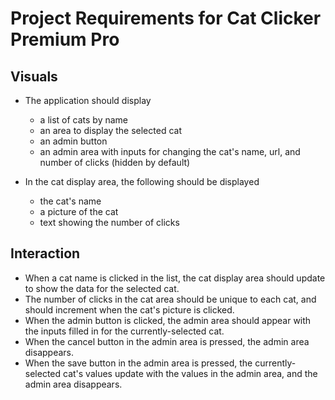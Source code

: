 # Project Requirements for Cat Clicker Premium Pro
## Visuals

* The application should display
  * a list of cats by name
  * an area to display the selected cat
  * an admin button
  * an admin area with inputs for changing the cat's name, url, and number of clicks (hidden by default)

* In the cat display area, the following should be displayed
  * the cat's name
  * a picture of the cat
  * text showing the number of clicks

## Interaction
* When a cat name is clicked in the list, the cat display area should update to show the data for the selected cat.
* The number of clicks in the cat area should be unique to each cat, and should increment when the cat's picture is clicked.
* When the admin button is clicked, the admin area should appear with the inputs filled in for the currently-selected cat.
* When the cancel button in the admin area is pressed, the admin area disappears.
* When the save button in the admin area is pressed, the currently-selected cat's values update with the values in the admin area, and the admin area disappears.
